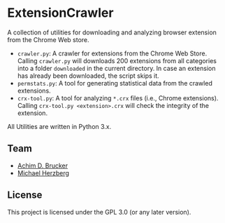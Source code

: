 # ExtensionCrawler
A collection of utilities for downloading and analyzing browser
extension from the Chrome Web store.

* `crawler.py`: A crawler for extensions from the Chrome Web
  Store. Calling `crawler.py` will downloads 200 extensions from all
  categories into a folder `downloaded` in the current directory. In
  case an extension has already been downloaded, the script skips it.
* `permstats.py`: A tool for generating statistical data from the
  crawled extensions. 
* `crx-tool.py`: A tool for analyzing `*.crx` files (i.e., Chrome
  extensions). Calling `crx-tool.py <extension>.crx` will check the
  integrity of the extension. 

All Utilities are written in Python 3.x. 

## Team
* [Achim D. Brucker](http://www.brucker.ch/)
* [Michael Herzberg](http://www.dcs.shef.ac.uk/cgi-bin/makeperson?M.Herzberg)

## License
This project is licensed under the GPL 3.0 (or any later version). 
